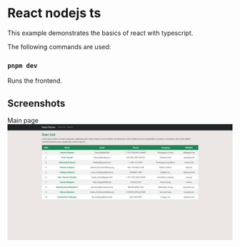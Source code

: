 # React nodejs ts
This example demonstrates the basics of react with typescript.

The following commands are used:

### `pnpm dev`
Runs the frontend.

## Screenshots
Main page
![alt text](https://github.com/RMollinedo/react-ts/blob/main/screenshot1.png)
